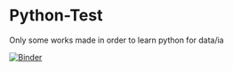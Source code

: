 # Python-Test

Only some works made in order to learn python for data/ia

[![Binder](https://mybinder.org/badge_logo.svg)](https://mybinder.org/v2/gh/agranger13/Python-Test/master)
